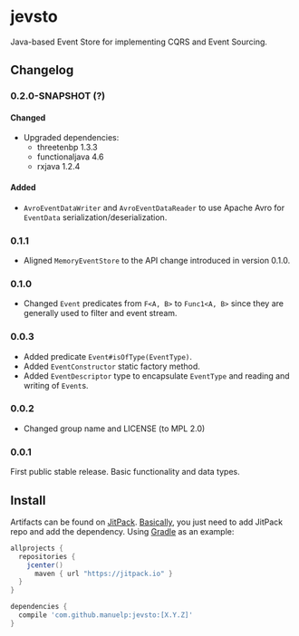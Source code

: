 # jevsto

Java-based Event Store for implementing CQRS and Event Sourcing.

## Changelog

### 0.2.0-SNAPSHOT (?)
#### Changed
* Upgraded dependencies:
    * threetenbp 1.3.3
    * functionaljava 4.6
    * rxjava 1.2.4

#### Added
* `AvroEventDataWriter` and `AvroEventDataReader` to use Apache Avro for `EventData` serialization/deserialization.

### 0.1.1

* Aligned `MemoryEventStore` to the API change introduced in version 0.1.0.

### 0.1.0

* Changed `Event` predicates from `F<A, B>` to `Func1<A, B>` since they are generally used to filter and event stream.

### 0.0.3

* Added predicate `Event#isOfType(EventType)`.
* Added `EventConstructor` static factory method.
* Added `EventDescriptor` type to encapsulate `EventType` and reading and writing of `Event`s.

### 0.0.2

* Changed group name and LICENSE (to MPL 2.0)

### 0.0.1

First public stable release. Basic functionality and data types.

## Install

Artifacts can be found on [JitPack](https://jitpack.io/#manuelp/jevsto). [Basically](https://jitpack.io/docs/), you just need to add JitPack repo and add the dependency. Using [Gradle](http://gradle.org/) as an example:

```groovy
allprojects {
  repositories { 
    jcenter()
      maven { url "https://jitpack.io" }
  }
}

dependencies {
  compile 'com.github.manuelp:jevsto:[X.Y.Z]'
}
```

